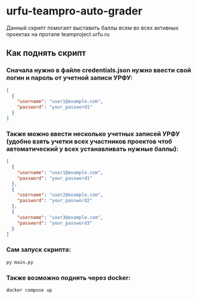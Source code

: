 # urfu-teampro-auto-grader

Данный скрипт помогает выставить баллы всем во всех активных проектах на протале teamproject.urfu.ru

## Как поднять скрипт

### Сначала нужно в файле credentials.json нужно ввести свой логин и пароль от учетной записи УРФУ: 
```json
[
  {
    "username": "user1@example.com",
    "password": "your_password1"
  }
]
```

### Также можно ввести несколько учетных записей УРФУ (удобно взять учетки всех участников проектов чтоб автоматический у всех устанавливать нужные баллы):
```json
[
  {
    "username": "user1@example.com",
    "password": "your_password1"
  },
  {
    "username": "user2@example.com",
    "password": "your_password2"
  },
  {
    "username": "user3@example.com",
    "password": "your_password3"
  }
]
```

### Сам запуск скрипта:
```bash
py main.py
```

### Также возможно поднять через docker:
```bash
docker compose up
```
